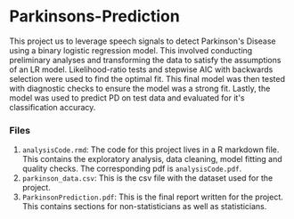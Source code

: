 # Parkinsons-Prediction

This project us to leverage speech signals to detect Parkinson's Disease using a binary logistic regression model. This involved conducting preliminary analyses and transforming the data to satisfy the assumptions of an LR model. Likelihood-ratio tests and stepwise AIC with backwards selection were used to find the optimal fit. This final model was then tested with diagnostic checks to ensure the model was a strong fit. Lastly, the model was used to predict PD on test data and evaluated for it's classification accuracy.

### Files
1. `analysisCode.rmd`: The code for this project lives in a R markdown file. This contains the exploratory analysis, data cleaning, model fitting and quality checks. The corresponding pdf is `analysisCode.pdf`.
2. `parkinson_data.csv`: This is the csv file with the dataset used for the project.
3. `ParkinsonPrediction.pdf`: This is the final report written for the project. This contains sections for non-statisticians as well as statisticians. 

